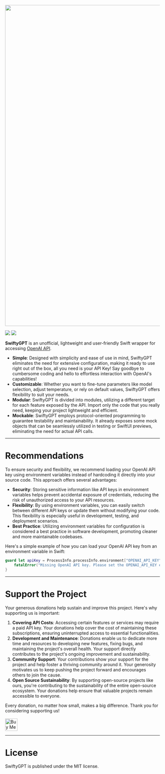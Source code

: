 <p align="center">
<img width="1042" src="https://user-images.githubusercontent.com/59933379/228211801-2646ac50-4bbf-4b4c-88b9-366bad8d76cf.png">
</p>

[![](https://img.shields.io/endpoint?url=https%3A%2F%2Fswiftpackageindex.com%2Fapi%2Fpackages%2Fantonio-war%2FSwiftyGPT%2Fbadge%3Ftype%3Dplatforms)](https://swiftpackageindex.com/antonio-war/SwiftyGPT)
[![](https://img.shields.io/endpoint?url=https%3A%2F%2Fswiftpackageindex.com%2Fapi%2Fpackages%2Fantonio-war%2FSwiftyGPT%2Fbadge%3Ftype%3Dswift-versions)](https://swiftpackageindex.com/antonio-war/SwiftyGPT)

**SwiftyGPT** is an unofficial, lightweight and user-friendly Swift wrapper for accessing [OpenAI API](https://platform.openai.com/docs/api-reference).
- **Simple**: Designed with simplicity and ease of use in mind, SwiftyGPT eliminates the need for extensive configuration, making it ready to use right out of the box, all you need is your API Key! Say goodbye to cumbersome coding and hello to effortless interaction with OpenAI's capabilities!
- **Customizable**: Whether you want to fine-tune parameters like model selection, adjust temperature, or rely on default values, SwiftyGPT offers flexibility to suit your needs.
- **Modular**: SwiftyGPT is divided into modules, utilizing a different target for each feature exposed by the API. Import only the code that you really need, keeping your project lightweight and efficient.
- **Mockable**: SwiftyGPT employs protocol-oriented programming to guarantee testability and maintainability. It already exposes some mock objects that can be seamlessly utilized in testing or SwiftUI previews, eliminating the need for actual API calls. 

---
# Recommendations

To ensure security and flexibility, we recommend loading your OpenAI API key using environment variables instead of hardcoding it directly into your source code. This approach offers several advantages:
- **Security**: Storing sensitive information like API keys in environment variables helps prevent accidental exposure of credentials, reducing the risk of unauthorized access to your API resources.
- **Flexibility**: By using environment variables, you can easily switch between different API keys or update them without modifying your code. This flexibility is especially useful in development, testing, and deployment scenarios.
- **Best Practice**: Utilizing environment variables for configuration is considered a best practice in software development, promoting cleaner and more maintainable codebases.

Here's a simple example of how you can load your OpenAI API key from an environment variable in Swift:
```swift
guard let apiKey = ProcessInfo.processInfo.environment["OPENAI_API_KEY"] else {
    fatalError("Missing OpenAI API key. Please set the OPENAI_API_KEY environment variable.")
}
```

---
# Support the Project
Your generous donations help sustain and improve this project. Here's why supporting us is important:
1. **Covering API Costs**: Accessing certain features or services may require a paid API key. Your donations help cover the cost of maintaining these subscriptions, ensuring uninterrupted access to essential functionalities.
2. **Development and Maintenance**: Donations enable us to dedicate more time and resources to developing new features, fixing bugs, and maintaining the project's overall health. Your support directly contributes to the project's ongoing improvement and sustainability.
3. **Community Support**: Your contributions show your support for the project and help foster a thriving community around it. Your generosity motivates us to keep pushing the project forward and encourages others to join the cause.
4. **Open Source Sustainability**: By supporting open-source projects like ours, you're contributing to the sustainability of the entire open-source ecosystem. Your donations help ensure that valuable projects remain accessible to everyone.

Every donation, no matter how small, makes a big difference. Thank you for considering supporting us!<br><br>
<a href="https://www.buymeacoffee.com/antoniowar" target="_blank"><img src="https://github.com/appcraftstudio/buymeacoffee/raw/master/Images/snapshot-bmc-button.png" alt="Buy Me A Coffee" height="40"></a>

---
# License
SwiftyGPT is published under the MIT license.
